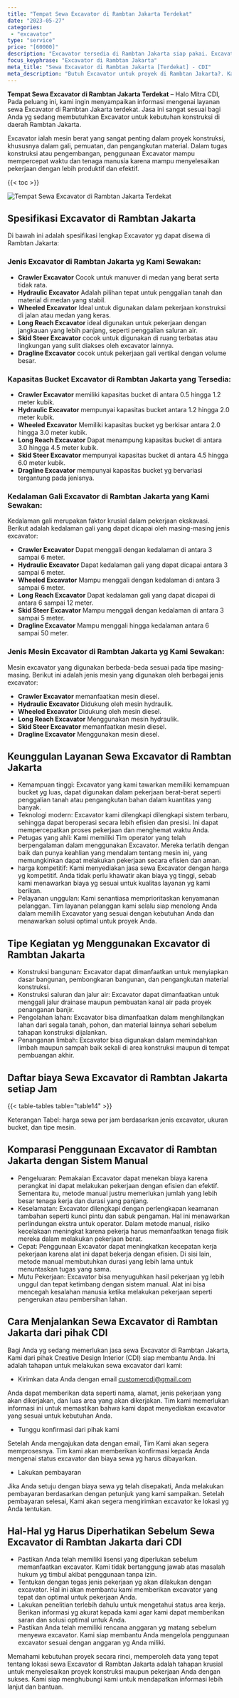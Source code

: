 ```yaml
---
title: "Tempat Sewa Excavator di Rambtan Jakarta Terdekat"
date: "2023-05-27"
categories:
 - "excavator"
type: "service"
price: "[60000]"
description: "Excavator tersedia di Rambtan Jakarta siap pakai. Excavator menjadi pilihan utama kontraktor untuk menunjang kelancaran pekerjaan. Konsultasikan kebutuhan Anda."
focus_keyphrase: "Excavator di Rambtan Jakarta"
meta_title: "Sewa Excavator di Rambtan Jakarta [Terdekat] - CDI"
meta_description: "Butuh Excavator untuk proyek di Rambtan Jakarta?. Kami hadirkan Excavator berkualitas untuk mendukung produktivitas. Promo menarik tersedia."
---
```


**Tempat Sewa Excavator di Rambtan Jakarta Terdekat** – Halo Mitra CDI, Pada peluang ini, kami ingin menyampaikan informasi mengenai layanan sewa Excavator di Rambtan Jakarta terdekat. Jasa ini sangat sesuai bagi Anda yg sedang membutuhkan Excavator untuk kebutuhan konstruksi di daerah Rambtan Jakarta.

Excavator ialah mesin berat yang sangat penting dalam proyek konstruksi, khususnya dalam gali, pemuatan, dan pengangkutan material. Dalam tugas konstruksi atau pengembangan, penggunaan Excavator mampu mempercepat waktu dan tenaga manusia karena mampu menyelesaikan pekerjaan dengan lebih produktif dan efektif.

{{< toc >}}

![Tempat Sewa Excavator di Rambtan Jakarta Terdekat](/images/excavator/excavator-05.jpg)

## Spesifikasi Excavator di Rambtan Jakarta

Di bawah ini adalah spesifikasi lengkap Excavator yg dapat disewa di Rambtan Jakarta:

### Jenis Excavator di Rambtan Jakarta yg Kami Sewakan:

*   **Crawler Excavator** Cocok untuk manuver di medan yang berat serta tidak rata.
*   **Hydraulic Excavator** Adalah pilihan tepat untuk penggalian tanah dan material di medan yang stabil.
*   **Wheeled Excavator** Ideal untuk digunakan dalam pekerjaan konstruksi di jalan atau medan yang keras.
*   **Long Reach Excavator** ideal digunakan untuk pekerjaan dengan jangkauan yang lebih panjang, seperti penggalian saluran air.
*   **Skid Steer Excavator** cocok untuk digunakan di ruang terbatas atau lingkungan yang sulit diakses oleh excavator lainnya.
*   **Dragline Excavator** cocok untuk pekerjaan gali vertikal dengan volume besar.

### Kapasitas Bucket Excavator di Rambtan Jakarta yang Tersedia:

*   **Crawler Excavator** memiliki kapasitas bucket di antara 0.5 hingga 1.2 meter kubik.
*   **Hydraulic Excavator** mempunyai kapasitas bucket antara 1.2 hingga 2.0 meter kubik.
*   **Wheeled Excavator** Memiliki kapasitas bucket yg berkisar antara 2.0 hingga 3.0 meter kubik.
*   **Long Reach Excavator** Dapat menampung kapasitas bucket di antara 3.0 hingga 4.5 meter kubik.
*   **Skid Steer Excavator** mempunyai kapasitas bucket di antara 4.5 hingga 6.0 meter kubik.
*   **Dragline Excavator** mempunyai kapasitas bucket yg bervariasi tergantung pada jenisnya.

### Kedalaman Gali Excavator di Rambtan Jakarta yang Kami Sewakan:

Kedalaman gali merupakan faktor krusial dalam pekerjaan ekskavasi. Berikut adalah kedalaman gali yang dapat dicapai oleh masing-masing jenis excavator:

*   **Crawler Excavator** Dapat menggali dengan kedalaman di antara 3 sampai 6 meter.
*   **Hydraulic Excavator** Dapat kedalaman gali yang dapat dicapai antara 3 sampai 6 meter.
*   **Wheeled Excavator** Mampu menggali dengan kedalaman di antara 3 sampai 6 meter.
*   **Long Reach Excavator** Dapat kedalaman gali yang dapat dicapai di antara 6 sampai 12 meter.
*   **Skid Steer Excavator** Mampu menggali dengan kedalaman di antara 3 sampai 5 meter.
*   **Dragline Excavator** Mampu menggali hingga kedalaman antara 6 sampai 50 meter.

### Jenis Mesin Excavator di Rambtan Jakarta yg Kami Sewakan:

Mesin excavator yang digunakan berbeda-beda sesuai pada tipe masing-masing. Berikut ini adalah jenis mesin yang digunakan oleh berbagai jenis excavator:

*   **Crawler Excavator** memanfaatkan mesin diesel.
*   **Hydraulic Excavator** Didukung oleh mesin hydraulik.
*   **Wheeled Excavator** Didukung oleh mesin diesel.
*   **Long Reach Excavator** Menggunakan mesin hydraulik.
*   **Skid Steer Excavator** memanfaatkan mesin diesel.
*   **Dragline Excavator** Menggunakan mesin diesel.

## Keunggulan Layanan Sewa Excavator di Rambtan Jakarta

*   Kemampuan tinggi: Excavator yang kami tawarkan memiliki kemampuan bucket yg luas, dapat digunakan dalam pekerjaan berat-berat seperti penggalian tanah atau pengangkutan bahan dalam kuantitas yang banyak.
*   Teknologi modern: Excavator kami dilengkapi dilengkapi sistem terbaru, sehingga dapat beroperasi secara lebih efisien dan presisi. Ini dapat mempercepatkan proses pekerjaan dan menghemat waktu Anda.
*   Petugas yang ahli: Kami memiliki Tim operator yang telah berpengalaman dalam menggunakan Excavator. Mereka terlatih dengan baik dan punya keahlian yang mendalam tentang mesin ini, yang memungkinkan dapat melakukan pekerjaan secara efisien dan aman.
*   harga kompetitif: Kami menyediakan jasa sewa Excavator dengan harga yg kompetitif. Anda tidak perlu khawatir akan biaya yg tinggi, sebab kami menawarkan biaya yg sesuai untuk kualitas layanan yg kami berikan.
*   Pelayanan unggulan: Kami senantiasa memprioritaskan kenyamanan pelanggan. Tim layanan pelanggan kami selalu siap menolong Anda dalam memilih Excavator yang sesuai dengan kebutuhan Anda dan menawarkan solusi optimal untuk proyek Anda.

## Tipe Kegiatan yg Menggunakan Excavator di Rambtan Jakarta

*   Konstruksi bangunan: Excavator dapat dimanfaatkan untuk menyiapkan dasar bangunan, pembongkaran bangunan, dan pengangkutan material konstruksi.
*   Konstruksi saluran dan jalur air: Excavator dapat dimanfaatkan untuk menggali jalur drainase maupun pembuatan kanal air pada proyek penanganan banjir.
*   Pengolahan lahan: Excavator bisa dimanfaatkan dalam menghilangkan lahan dari segala tanah, pohon, dan material lainnya sehari sebelum tahapan konstruksi dijalankan.
*   Penanganan limbah: Excavator bisa digunakan dalam memindahkan limbah maupun sampah baik sekali di area konstruksi maupun di tempat pembuangan akhir.

## Daftar biaya Sewa Excavator di Rambtan Jakarta setiap Jam

{{< table-tables table="table14" >}}

Keterangan Tabel: harga sewa per jam berdasarkan jenis excavator, ukuran bucket, dan tipe mesin.

## Komparasi Penggunaan Excavator di Rambtan Jakarta dengan Sistem Manual

*   Pengeluaran: Pemakaian Excavator dapat menekan biaya karena perangkat ini dapat melakukan pekerjaan dengan efisien dan efektif. Sementara itu, metode manual justru memerlukan jumlah yang lebih besar tenaga kerja dan durasi yang panjang.
*   Keselamatan: Excavator dilengkapi dengan perlengkapan keamanan tambahan seperti kunci pintu dan sabuk pengaman. Hal ini menawarkan perlindungan ekstra untuk operator. Dalam metode manual, risiko kecelakaan meningkat karena pekerja harus memanfaatkan tenaga fisik mereka dalam melakukan pekerjaan berat.
*   Cepat: Penggunaan Excavator dapat meningkatkan kecepatan kerja pekerjaan karena alat ini dapat bekerja dengan efisien. Di sisi lain, metode manual membutuhkan durasi yang lebih lama untuk menuntaskan tugas yang sama.
*   Mutu Pekerjaan: Excavator bisa menyuguhkan hasil pekerjaan yg lebih unggul dan tepat ketimbang dengan sistem manual. Alat ini bisa mencegah kesalahan manusia ketika melakukan pekerjaan seperti pengerukan atau pembersihan lahan.

## Cara Menjalankan Sewa Excavator di Rambtan Jakarta dari pihak CDI

Bagi Anda yg sedang memerlukan jasa sewa Excavator di Rambtan Jakarta, Kami dari pihak Creative Design Interior (CDI) siap membantu Anda. Ini adalah tahapan untuk melakukan sewa excavator dari kami:

*   Kirimkan data Anda dengan email customercdi@gmail.com

Anda dapat memberikan data seperti nama, alamat, jenis pekerjaan yang akan dikerjakan, dan luas area yang akan dikerjakan. Tim kami memerlukan informasi ini untuk memastikan bahwa kami dapat menyediakan excavator yang sesuai untuk kebutuhan Anda.
*   Tunggu konfirmasi dari pihak kami

Setelah Anda mengajukan data dengan email, Tim Kami akan segera memprosesnya. Tim kami akan memberikan konfirmasi kepada Anda mengenai status excavator dan biaya sewa yg harus dibayarkan.
*   Lakukan pembayaran

Jika Anda setuju dengan biaya sewa yg telah disepakati, Anda melakukan pembayaran berdasarkan dengan petunjuk yang kami sampaikan. Setelah pembayaran selesai, Kami akan segera mengirimkan excavator ke lokasi yg Anda tentukan.

## Hal-Hal yg Harus Diperhatikan Sebelum Sewa Excavator di Rambtan Jakarta dari CDI

*   Pastikan Anda telah memiliki lisensi yang diperlukan sebelum memanfaatkan excavator. Kami tidak bertanggung jawab atas masalah hukum yg timbul akibat penggunaan tanpa izin.
*   Tentukan dengan tegas jenis pekerjaan yg akan dilakukan dengan excavator. Hal ini akan membantu kami memberikan excavator yang tepat dan optimal untuk pekerjaan Anda.
*   Lakukan penelitian terlebih dahulu untuk mengetahui status area kerja. Berikan informasi yg akurat kepada kami agar kami dapat memberikan saran dan solusi optimal untuk Anda.
*   Pastikan Anda telah memiliki rencana anggaran yg matang sebelum menyewa excavator. Kami siap membantu Anda mengelola penggunaan excavator sesuai dengan anggaran yg Anda miliki.

Memahami kebutuhan proyek secara rinci, memperoleh data yang tepat tentang lokasi sewa Excavator di Rambtan Jakarta adalah tahapan krusial untuk menyelesaikan proyek konstruksi maupun pekerjaan Anda dengan sukses. Kami siap menghubungi kami untuk mendapatkan informasi lebih lanjut dan bantuan.